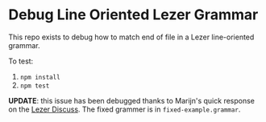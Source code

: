 # Debug Line Oriented Lezer Grammar

This repo exists to debug how to match end of file in a Lezer line-oriented grammar.

To test:

1. `npm install`
2. `npm test`

**UPDATE**: this issue has been debugged thanks to Marijn's quick response on the [Lezer Discuss](https://discuss.codemirror.net/t/how-to-match-end-of-file-in-line-oriented-grammars/3186).  The fixed grammer is in `fixed-example.grammar`.
